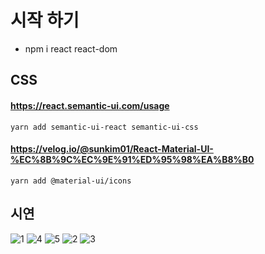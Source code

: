 # 시작 하기
- npm i react react-dom



## CSS
#### https://react.semantic-ui.com/usage
`yarn add semantic-ui-react semantic-ui-css`


#### https://velog.io/@sunkim01/React-Material-UI-%EC%8B%9C%EC%9E%91%ED%95%98%EA%B8%B0
`yarn add @material-ui/icons`

## 시연
![1](https://user-images.githubusercontent.com/58140426/131463780-fe59ac8e-6729-40a3-86ca-a833ddf9dbdc.PNG)
![4](https://user-images.githubusercontent.com/58140426/131463795-f6ebcf81-a0d0-4aad-85da-cdb431d9344c.PNG)
![5](https://user-images.githubusercontent.com/58140426/131463804-7afb6b1f-6e74-4102-bad7-e8be314f4891.PNG)
![2](https://user-images.githubusercontent.com/58140426/131463813-6712bab2-8fb5-49aa-8785-cf807a94df0b.PNG)
![3](https://user-images.githubusercontent.com/58140426/131463819-a33b73a6-b8ea-45b1-af0f-19631aaab3a6.PNG)
